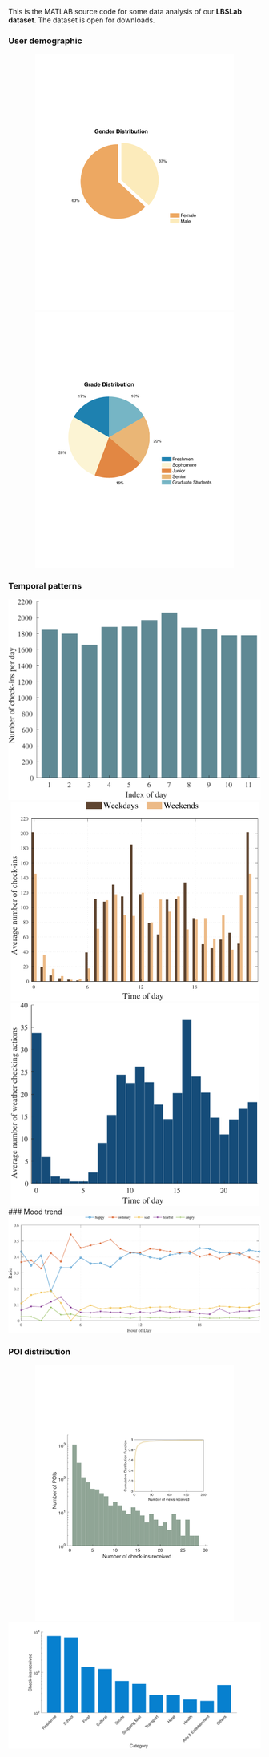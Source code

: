 This is the MATLAB source code for some data analysis of our **LBSLab dataset**. The dataset is open for downloads.

### User demographic

<center>
  <img src="figures/gender.pdf" alt="gender" style="zoom: 50%;" />
  <img src="figures/grade.pdf" alt="grade" style="zoom: 50%;" />
</center>



### Temporal patterns



<center>
  <img src="figures/11days.pdf" alt="11days" style="zoom: 50%;" />
  <img src="figures/weekdays.pdf" alt="weekdays" style="zoom: 50%;" />
  <img src="figures/weather.pdf" alt="weather" style="zoom: 50%;" />
</center>
### Mood trend

<img src="figures/mood.pdf" alt="mood" style="zoom: 80%;"  />

### POI distribution

<center>
  <img src="figures/poi.pdf" alt="poi" style="zoom: 50%;" />
  <img src="figures/category.pdf" alt="category" style="zoom: 50%;" />
</center>

